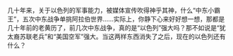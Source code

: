 几十年来，关于以色列的军事能力，被媒体宣传吹得神乎其神，什么“中东小霸王”，五次中东战争单挑阿拉伯世界......实际上，你静下心来好好想一想，那都是几十年前的老黄历了，前几次中东战争，真的是“以色列”强大吗？那不如说是“犹太裔苏联老兵”和“美国空军”强大。当这两样东西消失了之后，现在的以色列还有什么？
